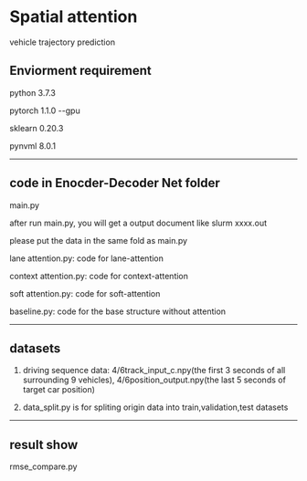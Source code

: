 # Spatial attention 
vehicle trajectory prediction

## Enviorment requirement

python 3.7.3

pytorch 1.1.0 --gpu

sklearn 0.20.3 

pynvml 8.0.1

---------------------

## code in Enocder-Decoder Net folder

main.py

after run main.py, you will get a output document like slurm xxxx.out

please put the data in the same fold as main.py

lane attention.py: code for lane-attention 

context attention.py: code for context-attention

soft attention.py: code for soft-attention

baseline.py: code for the base structure without attention


-------------------- 
## datasets
1. driving sequence data: 4/6track_input_c.npy(the first 3 seconds of all surrounding 9 vehicles), 
                                         4/6position_output.npy(the last 5 seconds of target car position)  

2. data_split.py is for spliting origin data into train,validation,test datasets


-------------------
## result show

rmse_compare.py
